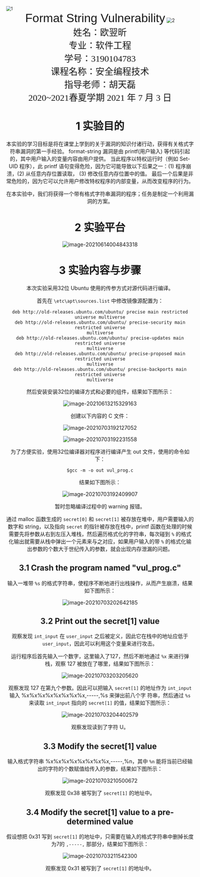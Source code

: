 



<img src="Lab2.4.assets/1.png" alt="1" style="zoom:80%;" />



<center><font face="Arial" size="6">Format String Vulnerability</font>



<img src="Lab2.4.assets/2.png" alt="2" style="zoom:90%;" />



<center>
    <font face="楷体" size="5">姓名：欧翌昕</font>
</center>
<center>
    <font face="楷体" size="5">专业：软件工程</font>
</center>

<center>
    <font face="楷体" size="5">学号：3190104783</font>
</center>

<center>
    <font face="楷体" size="5">课程名称：安全编程技术</font>
</center>

<center>
    <font face="楷体" size="5">指导老师：胡天磊</font>
</center>



<center>
    </font><font face="黑体" size="5">2020~2021春夏学期 2021 年 7 月 3 日</font>
</center>




# 1 实验目的

本实验的学习目标是将在课堂上学到的关于漏洞的知识付诸行动，获得有关格式字符串漏洞的第一手经验。 format-string 漏洞是由 printf(用户输入) 等代码引起的，其中用户输入的变量内容由用户提供。 当此程序以特权运行时（例如 Set-UID 程序），此 printf 语句变得危险，因为它可能导致以下后果之一：(1) 程序崩溃，(2) 从任意内存位置读取， (3) 修改任意内存位置中的值。 最后一个后果是非常危险的，因为它可以允许用户修改特权程序的内部变量，从而改变程序的行为。

在本实验中，我们将获得一个带有格式字符串漏洞的程序；任务是制定一个利用漏洞的方案。

# 2 实验平台

![image-20210614004843318](Lab2.4.assets/image-20210614004843318.png)

# 3 实验内容与步骤

本次实验采用32位 Ubuntu 使用的传参方式对源代码进行编译。

首先在 `\etc\apt\sources.list` 中修改镜像源配置为：

```
deb http://old-releases.ubuntu.com/ubuntu/ precise main restricted universe multiverse
deb http://old-releases.ubuntu.com/ubuntu/ precise-security main restricted universe
multiverse
deb http://old-releases.ubuntu.com/ubuntu/ precise-updates main restricted universe
multiverse
deb http://old-releases.ubuntu.com/ubuntu/ precise-proposed main restricted universe
multiverse
deb http://old-releases.ubuntu.com/ubuntu/ precise-backports main restricted universe
multiverse
```

然后安装安装32位的编译方式和必要的组件，结果如下图所示：

![image-20210613215329163](Lab2.4.assets/image-20210613215329163.png)

创建以下内容的 C 文件：

![image-20210703192127052](Lab2.4.assets/image-20210703192127052.png)

![image-20210703192231558](Lab2.4.assets/image-20210703192231558.png)

为了方便实验，使用32位编译器对程序进行编译产生 out 文件，使用的命令如下：

```shell
$gcc -m -o out vul_prog.c
```

结果如下图所示：

![image-20210703192409907](Lab2.4.assets/image-20210703192409907.png)

暂时忽略编译过程中的 warning 报错。

通过 malloc 函数生成的 `secret[0]` 和 `secret[1]` 被存放在堆中，用户需要输入的数字和 string，以及指向 `secret` 的指针被存放在栈中，printf 函数在处理的时候需要先将参数从右到左压入堆栈，然后遍历格式化的字符串，每次碰到 `%` 的格式化输出就需要从栈中弹出一个元素来与之对应，如果用户输入的带 `%` 的格式化输出参数的个数大于世纪传入的参数，就会出现内存泄漏的问题。

## 3.1 Crash the program named "vul_prog.c"

输入一堆带 `%s` 的格式字符串，使程序不断地进行出栈操作，从而产生崩溃，结果如下图所示：

![image-20210703202642185](Lab2.4.assets/image-20210703202642185.png)

## 3.2 Print out the secret[1] value

观察发现 `int_input` 在 `user_input` 之后被定义，因此它在栈中的地址应低于 `user_input`，因此可以利用这个变量来进行攻击。

运行程序后首先输入一个数字，这里输入了127，然后不断地通过 `%x` 来进行弹栈，观察 127 被放在了哪里，结果如下图所示：

![image-20210703203205620](Lab2.4.assets/image-20210703203205620.png)

观察发现 127 在第九个参数。因此可以把输入 `secret[1]` 的地址作为 `int_input` 输入 %x%x%x%x%x%x%x%x,-----,%s 来弹出前八个字
符串，然后通过 `%s` 来读取 `int_input` 指向的 `secret[1]` 的值，结果如下图所示：

![image-20210703204402579](Lab2.4.assets/image-20210703204402579.png)

观察发现读到了字符 U。

## 3.3 Modify the secret[1] value

输入格式字符串 %x%x%x%x%x%x%x%x,-----,%n，其中 `%n` 能将当前已经输出的字符的个数赋值给传入的参数，结果如下图所示：

![image-20210703210500672](Lab2.4.assets/image-20210703210500672.png)

观察发现 0x38 被写到了 `secret[1]` 的地址中。

## 3.4 Modify the secret[1] value to a pre-determined value

假设想把 0x31 写到 `secret[1]` 的地址中，只需要在输入的格式字符串中删掉长度为7的 `,-----,` 那部分，结果如下图所示：

![image-20210703211542300](Lab2.4.assets/image-20210703211542300.png)

观察发现 0x31 被写到了 `secret[1]` 的地址中。
